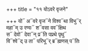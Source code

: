 +++
title = "११ योऽवरे वृजने"

+++
यो᳓ अ᳓वरे वृज᳓ने विश्व᳓था विभु᳓र्  
महा᳓म् उ रण्वः᳓ श᳓वसा वव᳓क्षिथ  
स᳓ देवो᳓ देवा᳓न् प्र᳓ति पप्रथे पृथु᳓  
वि᳓श्वे᳓द् उ ता᳓ परिभू᳓र् ब्र᳓ह्मणस् प᳓तिः